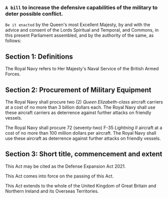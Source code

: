 ### `A bill` to increase the defensive capabilities of the military to deter possible conflict.

`Be it enacted` by the Queen's most Excellent Majesty, by and with the advice and consent of the Lords Spiritual and Temporal, and Commons, in this present Parliament assembled, and by the authority of the same, as follows:

## Section 1: Definitions
The Royal Navy refers to Her Majesty's Naval Service of the British Armed Forces.

## Section 2: Procurement of Military Equipment
The Royal Navy shall procure two (2) *Queen Elizabeth-class* aircraft carriers at a cost of no more than 3 billion dollars each. The Royal Navy shall use these aircraft carriers as deterrence against further attacks on friendly vessels.

The Royal Navy shall procure 72 (seventy-two) F-35 *Lightning II* aircraft at a cost of no more than 100 million dollars per aircraft. The Royal Navy shall use these aircraft as deterrence against further attacks on friendly vessels.

## Section 3: Short title, commencement and extent
This Act may be cited as the Defense Expansion Act 2021.

This Act comes into force on the passing of this Act.

This Act extends to the whole of the United Kingdom of Great Britain and Northern Ireland and its Overseas Territories.

